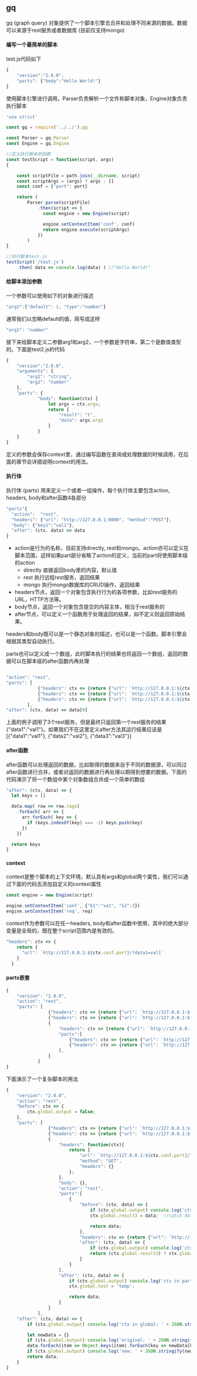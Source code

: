 ## gq
gq (graph query) 对象提供了一个脚本引擎去合并和处理不同来源的数据。数据可以来源于rest服务或者数据库 (目前仅支持mongo)


#### 编写一个最简单的脚本
test.js代码如下
``` javascript
{
    "version":"2.0.0",
    "parts": {"body":"Hello World!"}
}
```

使用脚本引擎进行调用，Parser负责解析一个文件称脚本对象，Engine对象负责执行脚本
``` javascript
'use strict'

const gq = require('../../').gq

const Parser = gq.Parser
const Engine = gq.Engine

//定义执行脚本的函数
const testScript = function(script, args)
{

    const scriptFile = path.join(__dirname, script)
    const scriptArgs = (args) ? args : []
    const conf = {"port": port}

    return (
        Parser.parse(scriptFile)
            .then(script => {
              const engine = new Engine(script)

              engine.setContextItem('conf', conf)
              return engine.execute(scriptArgs)
            })
        )
}

//执行脚本test.js
testScript('/test.js')
    .then( data => console.log(data) ) //"Hello World!"
```

#### 给脚本添加参数
一个参数可以使用如下的对象进行描述

``` javascript
"arg1":{"default": 1, "type":"number"}
```

通常我们以忽略default的值，简写成这样

``` javascript
"arg1": "number"
```

接下来给脚本定义二参数arg1和arg2，一个参数是字符串，第二个是数值类型的。下面是test2.js的代码
``` javascript
{
    "version":"2.0.0",
    "arguments": {
        "arg1": "string",
        "arg2": "number"
    },
    "parts": {
            "body": function(ctx) {
                let args = ctx.args;
                return {
                    "result": "t",
                    "data": args.arg1
                }
            }
    }
}
```
定义的参数会保存context里，通过编写函数在查询或处理数据的时候调用，在后面的章节会详细说明context的用法。

#### 执行体
执行体 (parts) 用来定义一个或者一组操作，每个执行体主要包含action, headers, body和after函数4各部分
``` javascript
"parts"{
  "action":  "rest",
  "headers": {"url": "http://127.0.0.1:8000", "method":"POST"},
  "body": {"key1":"val1"},
  "after": (ctx, data) => data
}
```
- action是行为的名称，目前支持directly, rest和mongo。action亦可以定义在脚本范围，这样如果part部分省略了action的定义，当前的part将使用脚本级的action
  - directly 直接返回body里的内容，默认值
  - rest 执行远程rest服务，返回结果
  - mongo 执行mongo数据库的CRUD操作，返回结果
- headers节点，返回一个对象包含执行行为的各项参数，比如rest服务的URL，HTTP方法等。
- body节点，返回一个对象包含提交的内容主体，相当于rest服务的
- after节点，可以定义一个函数用于处理返回的结果，如不定义则返回原始结果。

headers和body既可以是一个静态对象的描述，也可以是一个函数。脚本引擎会根据其类型自动执行。

parts也可以定义成一个数组，此时脚本执行的结果也将返回一个数组，返回的数据可以在脚本级的after函数内再处理

``` javascript

"action": "rest",
"parts": [
            {"headers": ctx => {return {"url": `http://127.0.0.1:${ctx.conf.port}/?data1=val1`}}},
            {"headers": ctx => {return {"url": `http://127.0.0.1:${ctx.conf.port}/?data2=val2`}}},
            {"headers": ctx => {return {"url": `http://127.0.0.1:${ctx.conf.port}/?data3=val3`}}}
        ],
"after": (ctx, data) => data[0]
```
上面的例子调用了3个rest服务，但是最终只返回第一个rest服务的结果{"data1":"val1"}。如果我们不在这里定义after方法其运行结果应该是 [{"data1":"val1"}, {"data2":"val2"}, {"data3":"val3"}]

#### after函数
after函数可以处理返回的数据，比如取得的数据来自于不同的数据源，可以同过after函数进行合并，或者对返回的数据进行再处理以期得到想要的数据。下面的代码演示了将一个数组中某个对象数组合并成一个简单的数组

``` javascript
"after": (ctx, data) => {
  let keys = []

  data.map( row => row.tags)
    .forEach( arr => {
      arr.forEach( key => {
        if (keys.indexOf(key) === -1) keys.push(key)
      })
    })

  return keys
}
```

#### context
context是整个脚本的上下文环境，默认具有args和global两个属性，我们可以通过下面的代码去添加自定义的context属性

``` javascript
const engine = new Engine(script)

engine.setContextItem('conf', {"k1":"va1", "k2":3})
engine.setContextItem('req', req)
```
context作为参数可以在任一headers, body和after函数中使用，其中的绝大部分变量是全局的，既在整个script范围内是有效的。

``` javascript
"headers": ctx => {
    return {
      "url": `http://127.0.0.1:${ctx.conf.port}/?data1=val1`
    }
  }
```

#### parts嵌套

``` javascript
{
    "version": "2.0.0",
    "action": "rest",
    "parts": [
                {"headers": ctx => {return {"url": `http://127.0.0.1:${ctx.conf.port}/?data1=val1`}}},
                {"headers": ctx => {return {"url": `http://127.0.0.1:${ctx.conf.port}/?data2=val2`}}},
                {
                    "headers": ctx => {return {"url": `http://127.0.0.1:${ctx.conf.port}/?data3=val3`}},
                    "parts":[
                        {"headers": ctx => {return {"url": `http://127.0.0.1:${ctx.conf.port}/?data4=val4`}}},
                        {"headers": ctx => {return {"url": `http://127.0.0.1:${ctx.conf.port}/?data5=val5`}}}
                    ],
                }
            ]
}
```

下面演示了一个复杂脚本的用法

``` javascript
{
    "version": "2.0.0",
    "action": "rest",
    "before": ctx => {
        ctx.global.output = false;
    },
    "parts": [
                {"headers": ctx => {return {"url": `http://127.0.0.1:${ctx.conf.port}/?data1=val1`}}},
                {"headers": ctx => {return {"url": `http://127.0.0.1:${ctx.conf.port}/?data2=val2`}}},
                {
                    "headers": function(ctx){
                        return {
                            "url": `http://127.0.0.1:${ctx.conf.port}/?data3=val3`,
                            "method": "GET",
                            "headers": {}
                        };
                    },
                    "body": {},
                    "action": "rest",
                    "parts":[
                        {
                            "before": (ctx, data) => {
                                if (ctx.global.output) console.log('ctx in child before: ' + JSON.stringify(ctx));
                                ctx.global.result3 = data;  //catch data from previous step

                                return data;
                            },
                            "headers": ctx => {return {"url": `http://127.0.0.1:${ctx.conf.port}/?data4=val4`}},
                            "after": (ctx, data) => {
                                if (ctx.global.output) console.log('ctx in child after: ' + JSON.stringify(ctx));
                                return (ctx.global.result3) ? ctx.global.result3 : data;
                            }
                        }
                    ],
                    "after": (ctx, data) => {
                        if (ctx.global.output) console.log('ctx in part: ' + JSON.stringify(ctx));
                        ctx.global.test = 'temp';

                        return data;
                    }
                }
            ],
    "after": (ctx, data) => {
        if (ctx.global.output) console.log('ctx in global: ' + JSON.stringify(ctx));

        let newData = {}
        if (ctx.global.output) console.log('original: ' + JSON.stringify(data));
        data.forEach(item => Object.keys(item).forEach(key => newData[key] = item[key]))
        if (ctx.global.output) console.log('new: ' + JSON.stringify(newData));
        return data;
    }
}
```
